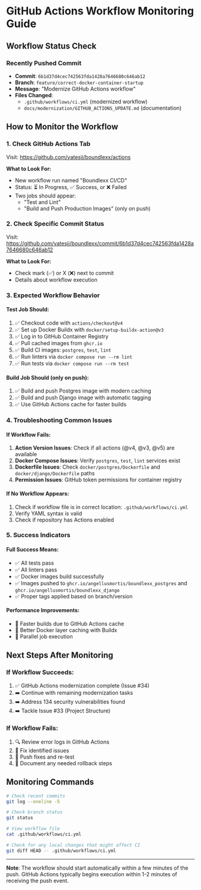# GitHub Actions Workflow Monitoring Guide

## Workflow Status Check

### Recently Pushed Commit
- **Commit**: `6b1d37d4cec742563fda1428a7646680c646ab12`
- **Branch**: `feature/correct-docker-container-startup`
- **Message**: "Modernize GitHub Actions workflow"
- **Files Changed**: 
  - `.github/workflows/ci.yml` (modernized workflow)
  - `docs/modernization/GITHUB_ACTIONS_UPDATE.md` (documentation)

## How to Monitor the Workflow

### 1. Check GitHub Actions Tab
Visit: https://github.com/yatesjj/boundlexx/actions

**What to Look For:**
- New workflow run named "Boundlexx CI/CD"
- Status: ⏳ In Progress, ✅ Success, or ❌ Failed
- Two jobs should appear:
  - "Test and Lint" 
  - "Build and Push Production Images" (only on push)

### 2. Check Specific Commit Status
Visit: https://github.com/yatesjj/boundlexx/commit/6b1d37d4cec742563fda1428a7646680c646ab12

**What to Look For:**
- Check mark (✅) or X (❌) next to commit
- Details about workflow execution

### 3. Expected Workflow Behavior

#### Test Job Should:
1. ✅ Checkout code with `actions/checkout@v4`
2. ✅ Set up Docker Buildx with `docker/setup-buildx-action@v3`
3. ✅ Log in to GitHub Container Registry
4. ✅ Pull cached images from `ghcr.io`
5. ✅ Build CI images: `postgres`, `test`, `lint`
6. ✅ Run linters via `docker compose run --rm lint`
7. ✅ Run tests via `docker compose run --rm test`

#### Build Job Should (only on push):
1. ✅ Build and push Postgres image with modern caching
2. ✅ Build and push Django image with automatic tagging
3. ✅ Use GitHub Actions cache for faster builds

### 4. Troubleshooting Common Issues

#### If Workflow Fails:
1. **Action Version Issues**: Check if all actions (@v4, @v3, @v5) are available
2. **Docker Compose Issues**: Verify `postgres`, `test`, `lint` services exist
3. **Dockerfile Issues**: Check `docker/postgres/Dockerfile` and `docker/django/Dockerfile` paths
4. **Permission Issues**: GitHub token permissions for container registry

#### If No Workflow Appears:
1. Check if workflow file is in correct location: `.github/workflows/ci.yml`
2. Verify YAML syntax is valid
3. Check if repository has Actions enabled

### 5. Success Indicators

#### Full Success Means:
- ✅ All tests pass
- ✅ All linters pass  
- ✅ Docker images build successfully
- ✅ Images pushed to `ghcr.io/angellusmortis/boundlexx_postgres` and `ghcr.io/angellusmortis/boundlexx_django`
- ✅ Proper tags applied based on branch/version

#### Performance Improvements:
- 🚀 Faster builds due to GitHub Actions cache
- 🚀 Better Docker layer caching with Buildx
- 🚀 Parallel job execution

## Next Steps After Monitoring

### If Workflow Succeeds:
1. ✅ GitHub Actions modernization complete (Issue #34)
2. ➡️ Continue with remaining modernization tasks
3. ➡️ Address 134 security vulnerabilities found
4. ➡️ Tackle Issue #33 (Project Structure)

### If Workflow Fails:
1. 🔍 Review error logs in GitHub Actions
2. 🔧 Fix identified issues
3. 🔄 Push fixes and re-test
4. 📝 Document any needed rollback steps

## Monitoring Commands

```bash
# Check recent commits
git log --oneline -5

# Check branch status  
git status

# View workflow file
cat .github/workflows/ci.yml

# Check for any local changes that might affect CI
git diff HEAD -- .github/workflows/ci.yml
```

---

**Note**: The workflow should start automatically within a few minutes of the push. GitHub Actions typically begins execution within 1-2 minutes of receiving the push event.